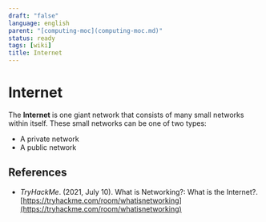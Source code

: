 ```yaml
---
draft: "false"
language: english
parent: "[computing-moc](computing-moc.md)"
status: ready
tags: [wiki]
title: Internet
---
```


# Internet

The **Internet** is one giant network that consists of many small networks within itself. These small networks can be one of two types:

- A private network
- A public network

## References

- _TryHackMe_. (2021, July 10). <span class="reference-title">What is Networking?: What is the Internet?</span>. [https://tryhackme.com/room/whatisnetworking](https://tryhackme.com/room/whatisnetworking)
